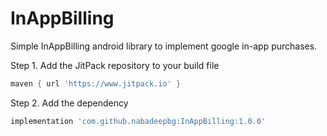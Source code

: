 # InAppBilling
Simple InAppBilling android library to implement google in-app purchases.

Step 1. Add the JitPack repository to your build file

```gradle
maven { url 'https://www.jitpack.io' }
```

Step 2. Add the dependency

```gradle
implementation 'com.github.nabadeepbg:InAppBilling:1.0.0'
```
